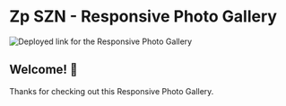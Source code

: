 # Zp SZN - Responsive Photo Gallery

![Deployed link for the Responsive Photo Gallery](https://responsivegalleryapp.netlify.app)

## Welcome! 👋

Thanks for checking out this Responsive Photo Gallery.
